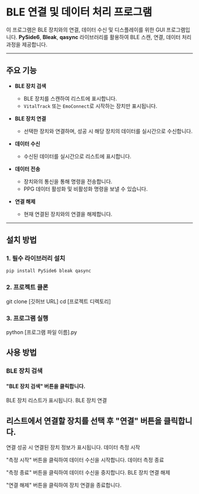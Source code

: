 # BLE 연결 및 데이터 처리 프로그램

이 프로그램은 BLE 장치와의 연결, 데이터 수신 및 디스플레이를 위한 GUI 프로그램입니다. **PySide6**, **Bleak**, **qasync** 라이브러리를 활용하여 BLE 스캔, 연결, 데이터 처리 과정을 제공합니다.

---

## 주요 기능

- **BLE 장치 검색**
  - BLE 장치를 스캔하여 리스트에 표시합니다.
  - `VitalTrack` 또는 `EmoConnect`로 시작하는 장치만 표시됩니다.

- **BLE 장치 연결**
  - 선택한 장치와 연결하며, 성공 시 해당 장치의 데이터를 실시간으로 수신합니다.

- **데이터 수신**
  - 수신된 데이터를 실시간으로 리스트에 표시합니다.

- **데이터 전송**
  - 장치와의 통신을 통해 명령을 전송합니다.
  - PPG 데이터 활성화 및 비활성화 명령을 보낼 수 있습니다.

- **연결 해제**
  - 현재 연결된 장치와의 연결을 해제합니다.

---

## 설치 방법

### 1. 필수 라이브러리 설치

```bash
pip install PySide6 bleak qasync
```

### 2. 프로젝트 클론
git clone [깃허브 URL]
cd [프로젝트 디렉토리]

### 3. 프로그램 실행
python [프로그램 파일 이름].py


## 사용 방법
### BLE 장치 검색

#### "BLE 장치 검색" 버튼을 클릭합니다.
BLE 장치 리스트가 표시됩니다.
BLE 장치 연결

## 리스트에서 연결할 장치를 선택 후 "연결" 버튼을 클릭합니다.
연결 성공 시 연결된 장치 정보가 표시됩니다.
데이터 측정 시작

"측정 시작" 버튼을 클릭하여 데이터 수신을 시작합니다.
데이터 측정 종료

"측정 종료" 버튼을 클릭하여 데이터 수신을 중지합니다.
BLE 장치 연결 해제

"연결 해제" 버튼을 클릭하여 장치 연결을 종료합니다.

